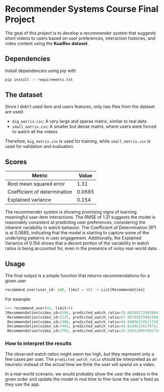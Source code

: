 # Recommender Systems Course Final Project

The goal of this project is to develop a recommender system that suggests short
videos to users based on user preferences, interaction histories, and video
content using the **KuaiRec dataset**.

## Dependencies

Install dependencies using pip with

```bash
pip install -r requirements.txt
```

## The dataset

Since I didn't used item and users features, only two files from the dataset are
used:

- `big_matrix.csv`: A very large and sparse matrix, similar to real data
- `small_matrix.csv`: A smaller but dense matrix, where users were forced to
  watch all the videos

Therefore, `big_matrix.csv` is used for training, while `small_matrix.csv` is
used for validation and evaluation.

## Scores

| Metric                        | Value   |
|------------------------------|---------|
| Root mean squared error      | 1.31    |
| Coefficient of determination | 0.0685  |
| Explained variance           | 0.154   |


The recommender system is showing promising signs of learning meaningful
user-item interactions. The RMSE of 1.31 suggests the model is reasonably
consistent at predicting user preferences, considering the inherent variability
in watch behavior. The Coefficient of Determination (R²) is at 0.0685,
indicating that the model is starting to capture some of the underlying patterns
in user engagement. Additionally, the Explained Variance of 0.154 shows that a
decent portion of the variability in watch ratios is being accounted for, even
in the presence of noisy real-world data.

## Usage

The final output is a simple function that returns recommendations for a given
user

```python
recommend_user(user_id: int, limit = 20) -> List[Recommendation]
```

For example:

```python
>>> recommend_user(42, limit=5)
[Recommendation(video_id=6598, predicted_watch_ratio=78.64559173583984),
 Recommendation(video_id=5135, predicted_watch_ratio=67.99703979492188),
 Recommendation(video_id=2406, predicted_watch_ratio=64.94096374511719),
 Recommendation(video_id=7445, predicted_watch_ratio=40.81405258178711),
 Recommendation(video_id=2785, predicted_watch_ratio=35.536128997802734)]
```

### How to interpret the results

The observed watch ratios might seem too high, but they represent only a few
cases per user. The `predicted_watch_ratio` should be interpreted as an
heuristic instead of the actual time we think the user will spend on a video.

In a real-world scenario, we would probably show the user the videos in the
given order and update the model in real time to fine-tune the user's feed as
they use the app.
